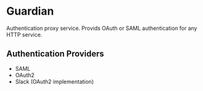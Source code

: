 Guardian
========
Authentication proxy service. Provids OAuth or SAML authentication for any HTTP service.

## Authentication Providers
* SAML
* OAuth2
* Slack (OAuth2 implementation)
